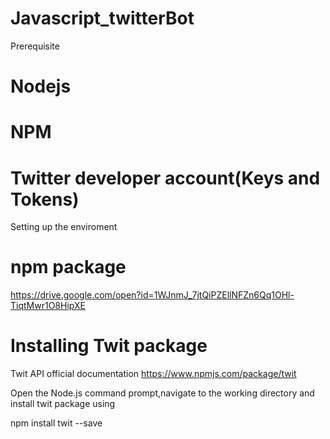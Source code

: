 # Javascript_twitterBot

Prerequisite 

# Nodejs
# NPM
# Twitter developer account(Keys and Tokens)

Setting up the enviroment

# npm package

https://drive.google.com/open?id=1WJnmJ_7jtQiPZEllNFZn6Qq1OHl-TiqtMwr1O8HipXE

# Installing Twit package

Twit API official documentation
https://www.npmjs.com/package/twit 

Open the Node.js command prompt,navigate to the working directory and install twit package using 

npm install twit --save

